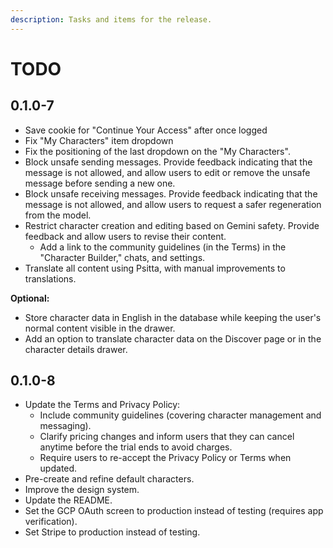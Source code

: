 ```yaml
---
description: Tasks and items for the release.
---
```


# TODO

## 0.1.0-7

- Save cookie for "Continue Your Access" after once logged
- Fix "My Characters" item dropdown
- Fix the positioning of the last dropdown on the "My Characters".
- Block unsafe sending messages. Provide feedback indicating that the message is not allowed, and allow users to edit or remove the unsafe message before sending a new one.
- Block unsafe receiving messages. Provide feedback indicating that the message is not allowed, and allow users to request a safer regeneration from the model.
- Restrict character creation and editing based on Gemini safety. Provide feedback and allow users to revise their content.
  - Add a link to the community guidelines (in the Terms) in the "Character Builder," chats, and settings.
- Translate all content using Psitta, with manual improvements to translations.

**Optional:**

- Store character data in English in the database while keeping the user's normal content visible in the drawer.
- Add an option to translate character data on the Discover page or in the character details drawer.

## 0.1.0-8

- Update the Terms and Privacy Policy:
  - Include community guidelines (covering character management and messaging).
  - Clarify pricing changes and inform users that they can cancel anytime before the trial ends to avoid charges.
  - Require users to re-accept the Privacy Policy or Terms when updated.
- Pre-create and refine default characters.
- Improve the design system.
- Update the README.
- Set the GCP OAuth screen to production instead of testing (requires app verification).
- Set Stripe to production instead of testing.
